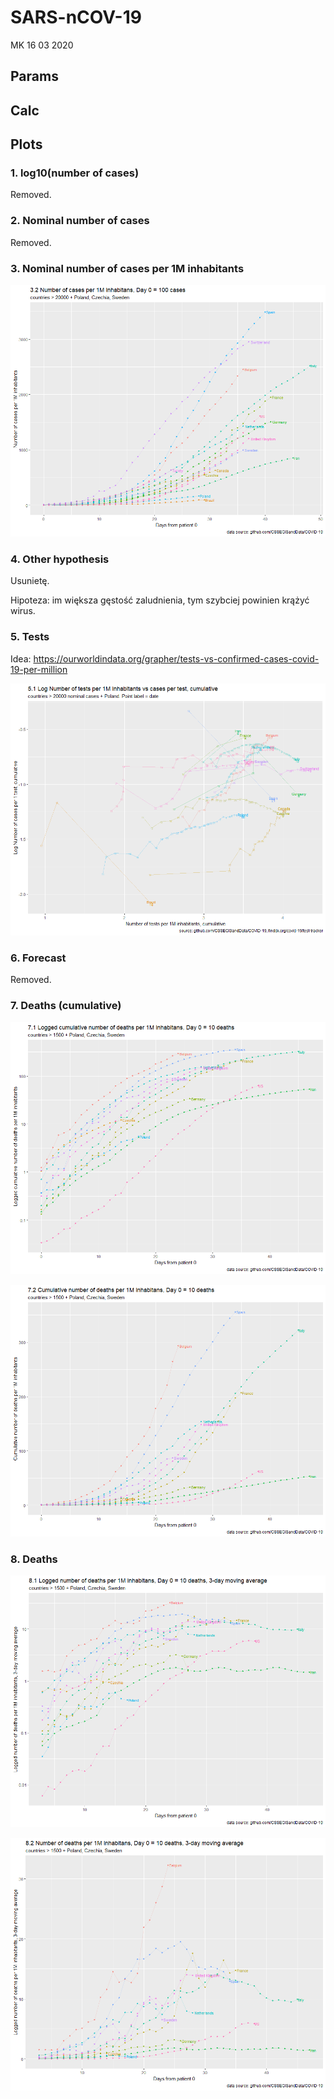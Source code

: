 SARS-nCOV-19
================
MK
16 03 2020

## Params

## Calc

## Plots

### 1\. log10(number of cases)

Removed.

### 2\. Nominal number of cases

Removed.

### 3\. Nominal number of cases per 1M inhabitants

![](main_files/figure-gfm/unnamed-chunk-6-1.png)<!-- -->

### 4\. Other hypothesis

Usunietę.

Hipoteza: im większa gęstość zaludnienia, tym szybciej powinien krążyć
wirus.

### 5\. Tests

Idea:
<https://ourworldindata.org/grapher/tests-vs-confirmed-cases-covid-19-per-million>

![](main_files/figure-gfm/unnamed-chunk-7-1.png)<!-- -->

### 6\. Forecast

Removed.

### 7\. Deaths (cumulative)

![](main_files/figure-gfm/unnamed-chunk-9-1.png)<!-- -->

![](main_files/figure-gfm/unnamed-chunk-10-1.png)<!-- -->

### 8\. Deaths

![](main_files/figure-gfm/unnamed-chunk-11-1.png)<!-- -->

![](main_files/figure-gfm/unnamed-chunk-12-1.png)<!-- -->
